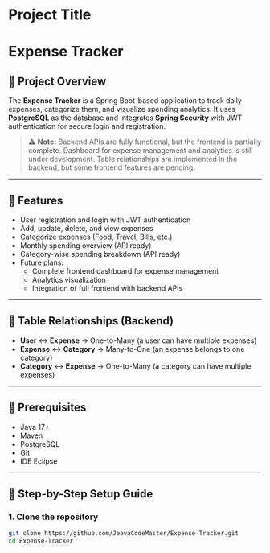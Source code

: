 # Project Title

# Expense Tracker 

## 🔹 Project Overview
The **Expense Tracker** is a Spring Boot-based application to track daily expenses, categorize them, and visualize spending analytics. It uses **PostgreSQL** as the database and integrates **Spring Security** with JWT authentication for secure login and registration.  

> ⚠️ **Note:** Backend APIs are fully functional, but the frontend is partially complete. Dashboard for expense management and analytics is still under development. Table relationships are implemented in the backend, but some frontend features are pending.

---

## 🔹 Features
- User registration and login with JWT authentication
- Add, update, delete, and view expenses
- Categorize expenses (Food, Travel, Bills, etc.)
- Monthly spending overview (API ready)
- Category-wise spending breakdown (API ready)
- Future plans:
  - Complete frontend dashboard for expense management
  - Analytics visualization
  - Integration of full frontend with backend APIs
  

---

## 🔹 Table Relationships (Backend)
- **User** ↔ **Expense** → One-to-Many (a user can have multiple expenses)
- **Expense** ↔ **Category** → Many-to-One (an expense belongs to one category)
- **Category** ↔ **Expense** → One-to-Many (a category can have multiple expenses)

---

## 🔹 Prerequisites
- Java 17+
- Maven
- PostgreSQL
- Git
- IDE Eclipse

---

## 🔹 Step-by-Step Setup Guide

### 1. Clone the repository
```bash
git clone https://github.com/JeevaCodeMaster/Expense-Tracker.git
cd Expense-Tracker
